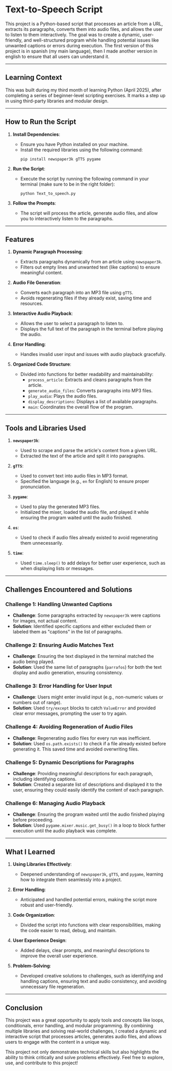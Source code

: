 # Text-to-Speech Script

This project is a Python-based script that processes an article from a URL, extracts its paragraphs, converts them into audio files, and allows the user to listen to them interactively. The goal was to create a dynamic, user-friendly, and well-structured program while handling potential issues like unwanted captions or errors during execution. The first version of this project is in spanish (my main language), then I made another version in english to ensure that all users can understand it.

---

## Learning Context

This was built during my third month of learning Python (April 2025), after completing a series of beginner-level scripting exercises. It marks a step up in using third-party libraries and modular design.

---

## How to Run the Script

1. **Install Dependencies**:
   - Ensure you have Python installed on your machine.
   - Install the required libraries using the following command:
     ```
     pip install newspaper3k gTTS pygame
     ```

2. **Run the Script**:
   - Execute the script by running the following command in your terminal (make sure to be in the right folder):
     ```
     python Text_to_speech.py
     ```

3. **Follow the Prompts**:
   - The script will process the article, generate audio files, and allow you to interactively listen to the paragraphs.

---

## Features

1. **Dynamic Paragraph Processing**:
   - Extracts paragraphs dynamically from an article using `newspaper3k`.
   - Filters out empty lines and unwanted text (like captions) to ensure meaningful content.

2. **Audio File Generation**:
   - Converts each paragraph into an MP3 file using `gTTS`.
   - Avoids regenerating files if they already exist, saving time and resources.

3. **Interactive Audio Playback**:
   - Allows the user to select a paragraph to listen to.
   - Displays the full text of the paragraph in the terminal before playing the audio.

4. **Error Handling**:
   - Handles invalid user input and issues with audio playback gracefully.

5. **Organized Code Structure**:
   - Divided into functions for better readability and maintainability:
     - `process_article`: Extracts and cleans paragraphs from the article.
     - `generate_audio_files`: Converts paragraphs into MP3 files.
     - `play_audio`: Plays the audio files.
     - `display_descriptions`: Displays a list of available paragraphs.
     - `main`: Coordinates the overall flow of the program.

---

## Tools and Libraries Used

1. **`newspaper3k`**:
   - Used to scrape and parse the article's content from a given URL.
   - Extracted the text of the article and split it into paragraphs.

2. **`gTTS`**:
   - Used to convert text into audio files in MP3 format.
   - Specified the language (e.g., `en` for English) to ensure proper pronunciation.

3. **`pygame`**:
   - Used to play the generated MP3 files.
   - Initialized the mixer, loaded the audio file, and played it while ensuring the program waited until the audio finished.

4. **`os`**:
   - Used to check if audio files already existed to avoid regenerating them unnecessarily.

5. **`time`**:
   - Used `time.sleep()` to add delays for better user experience, such as when displaying lists or messages.

---

## Challenges Encountered and Solutions

### Challenge 1: Handling Unwanted Captions
   - **Challenge**: Some paragraphs extracted by `newspaper3k` were captions for images, not actual content.
   - **Solution**: Identified specific captions and either excluded them or labeled them as "captions" in the list of paragraphs.

### Challenge 2: Ensuring Audio Matches Text
   - **Challenge**: Ensuring the text displayed in the terminal matched the audio being played.
   - **Solution**: Used the same list of paragraphs (`parrafos`) for both the text display and audio generation, ensuring consistency.

### Challenge 3: Error Handling for User Input
   - **Challenge**: Users might enter invalid input (e.g., non-numeric values or numbers out of range).
   - **Solution**: Used `try/except` blocks to catch `ValueError` and provided clear error messages, prompting the user to try again.

### Challenge 4: Avoiding Regeneration of Audio Files
   - **Challenge**: Regenerating audio files for every run was inefficient.
   - **Solution**: Used `os.path.exists()` to check if a file already existed before generating it. This saved time and avoided overwriting files.

### Challenge 5: Dynamic Descriptions for Paragraphs
   - **Challenge**: Providing meaningful descriptions for each paragraph, including identifying captions.
   - **Solution**: Created a separate list of descriptions and displayed it to the user, ensuring they could easily identify the content of each paragraph.

### Challenge 6: Managing Audio Playback
   - **Challenge**: Ensuring the program waited until the audio finished playing before proceeding.
   - **Solution**: Used `pygame.mixer.music.get_busy()` in a loop to block further execution until the audio playback was complete.

---

## What I Learned

1. **Using Libraries Effectively**:
   - Deepened understanding of `newspaper3k`, `gTTS`, and `pygame`, learning how to integrate them seamlessly into a project.

2. **Error Handling**:
   - Anticipated and handled potential errors, making the script more robust and user-friendly.

3. **Code Organization**:
   - Divided the script into functions with clear responsibilities, making the code easier to read, debug, and maintain.

4. **User Experience Design**:
   - Added delays, clear prompts, and meaningful descriptions to improve the overall user experience.

5. **Problem-Solving**:
   - Developed creative solutions to challenges, such as identifying and handling captions, ensuring text and audio consistency, and avoiding unnecessary file regeneration.

---

## Conclusion

This project was a great opportunity to apply tools and concepts like loops, conditionals, error handling, and modular programming. By combining multiple libraries and solving real-world challenges, I created a dynamic and interactive script that processes articles, generates audio files, and allows users to engage with the content in a unique way.

This project not only demonstrates technical skills but also highlights the ability to think critically and solve problems effectively. Feel free to explore, use, and contribute to this project!
